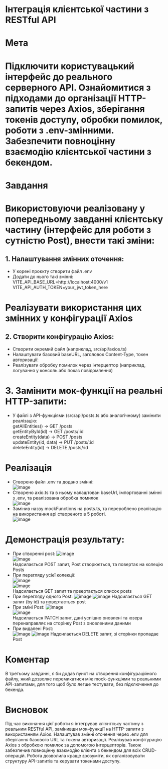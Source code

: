 # Інтеграція клієнтської частини з RESTful API
# Мета
# Підключити користувацький інтерфейс до реального серверного API. Ознайомитися з підходами до організації HTTP-запитів через Axios, зберігання токенів доступу, обробки помилок, роботи з .env-змінними. Забезпечити повноцінну взаємодію клієнтської частини з бекендом.
# Завдання
# Використовуючи реалізовану у попередньому завданні клієнтську частину (інтерфейс для роботи з сутністю Post), внести такі зміни:
## 1. Налаштування змінних оточення:
- У корені проєкту створити файл .env
- Додати до нього такі змінні:
VITE_API_BASE_URL=http://localhost:4000/v1
VITE_API_AUTH_TOKEN=your_jwt_token_here
# Реалізувати використання цих змінних у конфігурації Axios
## 2. Створити конфігурацію Axios:
- Створити окремий файл (наприклад, src/api/axios.ts)
- Налаштувати базовий baseURL, заголовок Content-Type, токен авторизації:
- Реалізувати обробку помилок через інтерцептор (наприклад, логування у консоль або показ повідомлення)
# 3. Замінити мок-функції на реальні HTTP-запити:
- У файлі з API-функціями (src/api/posts.ts або аналогічному) замінити реалізацію:  
getAllEntities() → GET /posts  
getEntityById(id) → GET /posts/:id  
createEntity(data) → POST /posts  
updateEntity(id, data) → PUT /posts/:id  
deleteEntity(id) → DELETE /posts/:id
# Реалізація
- Створено файл .env та додано змінні:  
![image](https://github.com/user-attachments/assets/d2b7ad63-b5df-4b25-97e0-fcf51c481942)  
- Створено axio.ts та в ньому налаштован baseUrl, імпортованні змінні з .env, та реалізована обробка помилок  
![image](https://github.com/user-attachments/assets/4577bc57-d0b8-47ad-bbd4-fbd216038998)  
- Замінив назву mockFunctions на posts.ts, та перероблено реалізацію на використання api створеного в 5 роботі.  
![image](https://github.com/user-attachments/assets/b68fa750-f09a-4ce7-a20a-c9b0086db417)
# Демонстрація результату:
- При створенні post:
![image](https://github.com/user-attachments/assets/586c0c3e-9b18-4c48-8d08-cd7f27e762eb)  
![image](https://github.com/user-attachments/assets/f9f817c6-ff53-458b-ad4d-352b86f8b32a)  
Надсилається POST запит, Post створюється, та повертає на колецію Posts
- При перегляду усієї колекції:  
![image](https://github.com/user-attachments/assets/9e606670-5767-48df-8eb1-525d02a1b94b)  
![image](https://github.com/user-attachments/assets/cb7bb626-15b2-459b-b1e4-4296045cdb66)  
Надсилається GET запит та повертається список posts
- При перегляду одного Post:
![image](https://github.com/user-attachments/assets/27f966ff-9147-4db4-8861-2a37591961b4)
![image](https://github.com/user-attachments/assets/d0fc297e-a636-4c67-885c-99626a074ecf)
Надсилається GET запит (by id) та повертається post
- При зміні Post:
![image](https://github.com/user-attachments/assets/a901db72-00da-4bde-8894-88d0c5ce7ab2)  
![image](https://github.com/user-attachments/assets/01990308-bb7c-4fdd-b0a3-b4232a72dbf9)  
Надсилається PATCH запит, дані успішно оновлені та юзера перенаправляє на сторінку Post з оновленими даними
- При видалені Post:  
![image](https://github.com/user-attachments/assets/90818989-774a-4843-8a3c-9eeb3bea7a7c)
![image](https://github.com/user-attachments/assets/146be398-2fff-491d-ab82-4177c3bbda31)
Надсилається DELETE запит, зі сторінки пропадає Post
# Коментар
В третьому завданні, я би додав пункт на створення конфігураційного файлу, який дозволяє перемикатися між mock-функціями та реальними API-запитами, для того щоб було легше тестувати, без підключення до бекенда.
# Висновок
Під час виконання цієї роботи я інтегрував клієнтську частину з реальним RESTful API, замінивши мок-функції на HTTP-запити з використанням Axios. Налаштував змінні оточення через .env для зберігання базового URL та токена авторизації. Реалізував конфігурацію Axios з обробкою помилок за допомогою інтерцепторів. Також забезпечив повноцінну взаємодію клієнта з бекендом для всіх CRUD-операцій. Робота дозволила краще зрозуміти, як організовувати структуру API-запитів та керувати токенами доступу.








